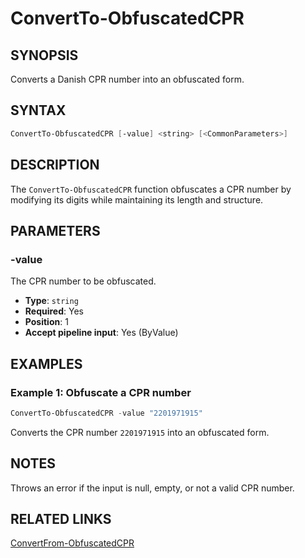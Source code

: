# ConvertTo-ObfuscatedCPR

## SYNOPSIS
Converts a Danish CPR number into an obfuscated form.

## SYNTAX
```powershell
ConvertTo-ObfuscatedCPR [-value] <string> [<CommonParameters>]
```

## DESCRIPTION
The `ConvertTo-ObfuscatedCPR` function obfuscates a CPR number by modifying its digits while maintaining its length and structure.

## PARAMETERS
### -value
The CPR number to be obfuscated.

- **Type**: `string`
- **Required**: Yes
- **Position**: 1
- **Accept pipeline input**: Yes (ByValue)

## EXAMPLES
### Example 1: Obfuscate a CPR number
```powershell
ConvertTo-ObfuscatedCPR -value "2201971915"
```
Converts the CPR number `2201971915` into an obfuscated form.

## NOTES
Throws an error if the input is null, empty, or not a valid CPR number.

## RELATED LINKS
[ConvertFrom-ObfuscatedCPR](ConvertFrom-ObfuscatedCPR.md)
